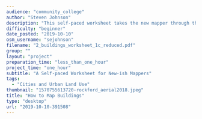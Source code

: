 ```yaml
---
audience: "community_college"
author: "Steven Johnson"
description: "This self-paced worksheet takes the new mapper through the mapping workflow. Adding buildings is a gentle introduction to open mapping and a good starting point for developing mapping expertise. "
difficulty: "beginner"
date_posted: "2019-10-10"
osm_username: "sejohnson"
filename: "2_buildings_worksheet_1c_reduced.pdf"
group: ""
layout: "project"
preparation_time: "less_than_one_hour"
project_time: "one_hour"
subtitle: "A Self-paced Worksheet for New-ish Mappers"
tags: 
  - "Cities and Urban Land Use"
thumbnail: "1570755613720-rockford_aerial2018.jpeg"
title: "How to Map Buildings"
type: "desktop"
url: "2019-10-10-391508"
---
```

